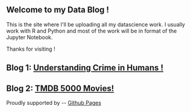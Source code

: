 ## Welcome to my Data Blog !

This is the site where I'll be uploading all my datascience work. I usually work with R and Python and most of the work will be in format of the Jupyter Notebook.

Thanks for visiting !


## Blog 1: [Understanding Crime in Humans !](https://chiragrankja456.github.io/notebook_pub.html)
## Blog 2: [TMDB 5000 Movies!](https://chiragrankja456.github.io/TMDB_Movies.html)


Proudly supported by -- [Github Pages](https://pages.github.com/)
